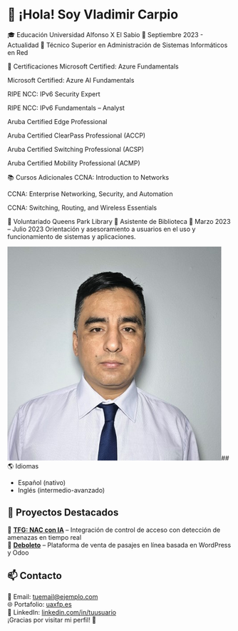 ﻿# 👋 ¡Hola! Soy Vladimir Carpio     

🎓 Educación
Universidad Alfonso X El Sabio
📅 Septiembre 2023 - Actualidad
📌 Técnico Superior en Administración de Sistemas Informáticos en Red

📜 Certificaciones
Microsoft Certified: Azure Fundamentals

Microsoft Certified: Azure AI Fundamentals

RIPE NCC: IPv6 Security Expert

RIPE NCC: IPv6 Fundamentals – Analyst

Aruba Certified Edge Professional

Aruba Certified ClearPass Professional (ACCP)

Aruba Certified Switching Professional (ACSP)

Aruba Certified Mobility Professional (ACMP)

📚 Cursos Adicionales
CCNA: Introduction to Networks

CCNA: Enterprise Networking, Security, and Automation

CCNA: Switching, Routing, and Wireless Essentials



🤝 Voluntariado
Queens Park Library
📌 Asistente de Biblioteca
📅 Marzo 2023 – Julio 2023
Orientación y asesoramiento a usuarios en el uso y funcionamiento de sistemas y aplicaciones.

![Vladimir](\img\vladimir.jpg)## 
🌎 Idiomas  
- Español (nativo)  
- Inglés (intermedio-avanzado)  

## 📂 Proyectos Destacados  
🔹 **[TFG: NAC con IA](#)** – Integración de control de acceso con detección de amenazas en tiempo real  
🔹 **[Deboleto](#)** – Plataforma de venta de pasajes en línea basada en WordPress y Odoo  

## 📫 Contacto  
📧 Email: [tuemail@ejemplo.com](mailto:tuemail@ejemplo.com)  
🌐 Portafolio: [uaxfp.es](https://uaxfp.es)  
💼 LinkedIn: [linkedin.com/in/tuusuario](https://linkedin.com/in/tuusuario)  
¡Gracias por visitar mi perfil! 🚀  

<!--
**vladimircarpiomorales/vladimircarpiomorales** is a ✨ _special_ ✨ repository because its `README.md` (this file) appears on your GitHub profile.

Here are some ideas to get you started:

- 🔭 I’m currently working on ...
- 🌱 I’m currently learning ...
- 👯 I’m looking to collaborate on ...
- 🤔 I’m looking for help with ...
- 💬 Ask me about ...
- 📫 How to reach me: ...
- 😄 Pronouns: ...
- ⚡ Fun fact: ...
-->
